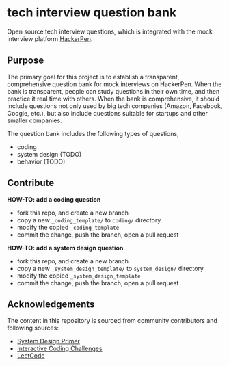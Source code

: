 # tech interview question bank

Open source tech interview questions, which is integrated with the mock interview platform [HackerPen](https://hackerpen.io).

## Purpose

The primary goal for this project is to establish a transparent, comprehensive question bank for mock interviews on HackerPen. When the bank is transparent, people can study questions in their own time, and then practice it real time with others. When the bank is comprehensive, it should include questions not only used by big tech companies (Amazon, Facebook, Google, etc.), but also include questions suitable for startups and other smaller companies.

The question bank includes the following types of questions,

- coding
- system design (TODO)
- behavior (TODO)

## Contribute

**HOW-TO: add a coding question**

- fork this repo, and create a new branch
- copy a new `_coding_template/` to `coding/` directory
- modify the copied `_coding_template`
- commit the change, push the branch, open a pull request

**HOW-TO: add a system design question**

- fork this repo, and create a new branch
- copy a new `_system_design_template/` to `system_design/` directory
- modify the copied `_system_design_template`
- commit the change, push the branch, open a pull request

## Acknowledgements

The content in this repository is sourced from community contributors and following sources:

- [System Design Primer](https://github.com/donnemartin/system-design-primer)
- [Interactive Coding Challenges](https://github.com/donnemartin/interactive-coding-challenges)
- [LeetCode](https://leetcode.com/problemset/all/)
